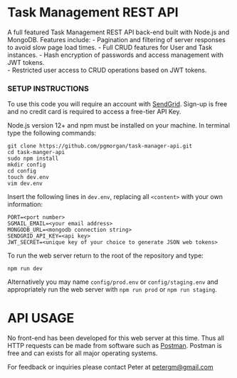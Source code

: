 # Task Management REST API
A full featured Task Management REST API back-end built with Node.js and MongoDB.  Features include:
	- Pagination and filtering of server responses to avoid slow page load times.
	- Full CRUD features for User and Task instances.
	- Hash encryption of passwords and access management with JWT tokens.  
	- Restricted user access to CRUD operations based on JWT tokens.

### SETUP INSTRUCTIONS

To use this code you will require an account with [SendGrid](https://signup.sendgrid.com/).  Sign-up is free and no credit card is required to access a free-tier API Key.

Node.js version 12+ and npm must be installed on your machine.  In terminal type the following commands:
```
git clone https://github.com/pgmorgan/task-manager-api.git
cd task-manger-api
sudo npm install
mkdir config
cd config
touch dev.env
vim dev.env
```

Insert the following lines in `dev.env`, replacing all `<content>` with your own information:

```
PORT=<port number>
SGMAIL_EMAIL=<your email address>
MONGODB_URL=<mongodb connection string>
SENDGRID_API_KEY=<api key>
JWT_SECRET=<unique key of your choice to generate JSON web tokens>
```

To run the web server return to the root of the repository and type:
```
npm run dev
```
Alternatively you may name `config/prod.env` or `config/staging.env` and appropriately run the web server with `npm run prod` or `npm run staging`.

# API USAGE

No front-end has been developed for this web server at this time.  Thus all HTTP requests can be made from software such as [Postman](www.getpostman.com).  Postman is free and can exists for all major operating systems.

For feedback or inquiries please contact Peter at petergm@gmail.com
	
